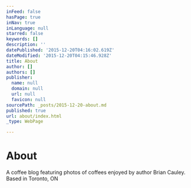 ```yaml
---
inFeed: false
hasPage: true
inNav: true
inLanguage: null
starred: false
keywords: []
description: ''
datePublished: '2015-12-20T04:16:02.619Z'
dateModified: '2015-12-20T04:15:46.928Z'
title: About
author: []
authors: []
publisher:
  name: null
  domain: null
  url: null
  favicon: null
sourcePath: _posts/2015-12-20-about.md
published: true
url: about/index.html
_type: WebPage

---
```

# About

A coffee blog featuring photos of coffees enjoyed by author Brian Cauley. Based in Toronto, ON